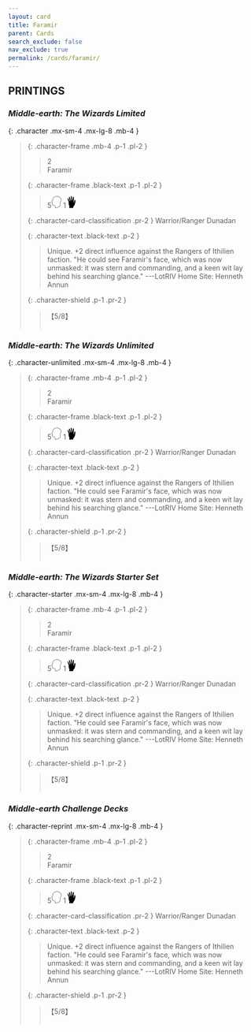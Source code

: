 ```yaml
---
layout: card
title: Faramir
parent: Cards
search_exclude: false
nav_exclude: true
permalink: /cards/faramir/
---
```


## PRINTINGS


### _Middle-earth: The Wizards Limited_

{: .character .mx-sm-4 .mx-lg-8 .mb-4 }
> {: .character-frame .mb-4 .p-1 .pl-2 }
> > <div class="card-mp">2</div>
> > <div class="character-card-name">Faramir</div>
>
> {: .character-frame .black-text .p-1 .pl-2 }
> > 5![](/assets/images/mind.svg) 1![](/assets/images/di.svg)
>
> {: .character-card-classification .pr-2 }
> Warrior/Ranger Dunadan
>
> {: .character-text .black-text .p-2 }
> > Unique. +2 direct influence against the Rangers of Ithilien faction.  "He could see Faramir's face, which was now unmasked: it was stern and commanding, and a keen wit lay behind his searching glance." ---LotRIV  Home Site: Henneth Annun 
>
> {: .character-shield .p-1 .pr-2 }
> > <div class="card-shield">【5/8】</div>
> > <div class="card-corruption">&nbsp;</div>

### _Middle-earth: The Wizards Unlimited_

{: .character-unlimited .mx-sm-4 .mx-lg-8 .mb-4 }
> {: .character-frame .mb-4 .p-1 .pl-2 }
> > <div class="card-mp">2</div>
> > <div class="character-card-name">Faramir</div>
>
> {: .character-frame .black-text .p-1 .pl-2 }
> > 5![](/assets/images/mind.svg) 1![](/assets/images/di.svg)
>
> {: .character-card-classification .pr-2 }
> Warrior/Ranger Dunadan
>
> {: .character-text .black-text .p-2 }
> > Unique. +2 direct influence against the Rangers of Ithilien faction.  "He could see Faramir's face, which was now unmasked: it was stern and commanding, and a keen wit lay behind his searching glance." ---LotRIV  Home Site: Henneth Annun 
>
> {: .character-shield .p-1 .pr-2 }
> > <div class="card-shield">【5/8】</div>
> > <div class="card-corruption">&nbsp;</div>

### _Middle-earth: The Wizards Starter Set_

{: .character-starter .mx-sm-4 .mx-lg-8 .mb-4 }
> {: .character-frame .mb-4 .p-1 .pl-2 }
> > <div class="card-mp">2</div>
> > <div class="character-card-name">Faramir</div>
>
> {: .character-frame .black-text .p-1 .pl-2 }
> > 5![](/assets/images/mind.svg) 1![](/assets/images/di.svg)
>
> {: .character-card-classification .pr-2 }
> Warrior/Ranger Dunadan
>
> {: .character-text .black-text .p-2 }
> > Unique. +2 direct influence against the Rangers of Ithilien faction.  "He could see Faramir's face, which was now unmasked: it was stern and commanding, and a keen wit lay behind his searching glance." ---LotRIV  Home Site: Henneth Annun 
>
> {: .character-shield .p-1 .pr-2 }
> > <div class="card-shield">【5/8】</div>
> > <div class="card-corruption">&nbsp;</div>

### _Middle-earth Challenge Decks_

{: .character-reprint .mx-sm-4 .mx-lg-8 .mb-4 }
> {: .character-frame .mb-4 .p-1 .pl-2 }
> > <div class="card-mp">2</div>
> > <div class="character-card-name">Faramir</div>
>
> {: .character-frame .black-text .p-1 .pl-2 }
> > 5![](/assets/images/mind.svg) 1![](/assets/images/di.svg)
>
> {: .character-card-classification .pr-2 }
> Warrior/Ranger Dunadan
>
> {: .character-text .black-text .p-2 }
> > Unique. +2 direct influence against the Rangers of Ithilien faction.  "He could see Faramir's face, which was now unmasked: it was stern and commanding, and a keen wit lay behind his searching glance." ---LotRIV  Home Site: Henneth Annun 
>
> {: .character-shield .p-1 .pr-2 }
> > <div class="card-shield">【5/8】</div>
> > <div class="card-corruption">&nbsp;</div>
